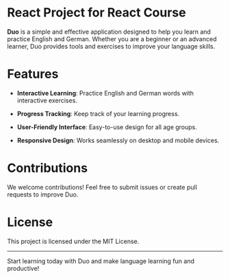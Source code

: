 # React Project for React Course

**Duo** is a simple and effective application designed to help you learn and practice English and German. Whether you are a beginner or an advanced learner, Duo provides tools and exercises to improve your language skills.

# Features

- **Interactive Learning**: Practice English and German words with interactive exercises.

- **Progress Tracking**: Keep track of your learning progress.

- **User-Friendly Interface**: Easy-to-use design for all age groups.

- **Responsive Design**: Works seamlessly on desktop and mobile devices.


# Contributions

We welcome contributions! Feel free to submit issues or create pull requests to improve Duo.

# License

This project is licensed under the MIT License.

---------------------------------------------------------------------------------------------

Start learning today with Duo and make language learning fun and productive!